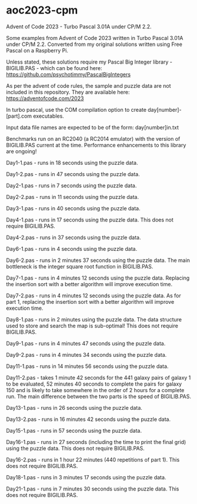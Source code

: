 # aoc2023-cpm
Advent of Code 2023 - Turbo Pascal 3.01A under CP/M 2.2.

Some examples from Advent of Code 2023 written in Turbo Pascal 3.01A under CP/M 2.2. Converted from my original solutions written using Free Pascal on a Raspberry Pi.

Unless stated, these solutions require my Pascal Big Integer library - BIGILIB.PAS - which can
be found here: https://github.com/psychotimmy/PascalBigIntegers

As per the advent of code rules, the sample and puzzle data are not included in 
this repository. They are available here: https://adventofcode.com/2023

In turbo pascal, use the COM compilation option to create day[number]-[part].com executables.

Input data file names are expected to be of the form: day[number]in.txt

Benchmarks run on an RC2040 (a RC2014 emulator) with the version of BIGILIB.PAS
current at the time. Performance enhancements to this library are ongoing!

Day1-1.pas - runs in 18 seconds using the puzzle data.

Day1-2.pas - runs in 47 seconds using the puzzle data.

Day2-1.pas - runs in 7 seconds using the puzzle data.

Day2-2.pas - runs in 11 seconds using the puzzle data.

Day3-1.pas - runs in 40 seconds using the puzzle data.

Day4-1.pas - runs in 17 seconds using the puzzle data. This does not require BIGILIB.PAS.

Day4-2.pas - runs in 37 seconds using the puzzle data.

Day6-1.pas - runs in 4 seconds using the puzzle data.

Day6-2.pas - runs in 2 minutes 37 seconds using the puzzle data. The main bottleneck is the integer square root function in BIGILIB.PAS.

Day7-1.pas - runs in 4 minutes 12 seconds using the puzzle data. Replacing the insertion sort with a better algorithm will improve execution time.

Day7-2.pas - runs in 4 minutes 12 seconds using the puzzle data. As for part 1, replacing the insertion sort with a better algorithm will improve execution time.

Day8-1.pas - runs in 2 minutes using the puzzle data. The data structure used to store and search the map is sub-optimal! This does not require BIGILIB.PAS.

Day9-1.pas - runs in 4 minutes 47 seconds using the puzzle data.

Day9-2.pas - runs in 4 minutes 34 seconds using the puzzle data.

Day11-1.pas - runs in 14 minutes 56 seconds using the puzzle data.

Day11-2.pas - takes 1 minute 42 seconds for the 441 galaxy pairs of galaxy 1 to be evaluated, 52 minutes 40 seconds to complete 
the pairs for galaxy 150 and is likely to take somewhere in the order of 2 hours for a complete run. 
The main difference between the two parts is the speed of BIGILIB.PAS.

Day13-1.pas - runs in 26 seconds using the puzzle data.

Day13-2.pas - runs in 16 minutes 42 seconds using the puzzle data.

Day15-1.pas - runs in 57 seconds using the puzzle data.

Day16-1.pas - runs in 27 seconds (including the time to print the final grid) using the puzzle data. This does not require BIGILIB.PAS.

Day16-2.pas - runs in 1 hour 22 minutes (440 repetitions of part 1). This does not require BIGILIB.PAS.

Day18-1.pas - runs in 3 minutes 17 seconds using the puzzle data. 

Day21-1.pas - runs in 7 minutes 30 seconds using the puzzle data. This does not require BIGILIB.PAS.
